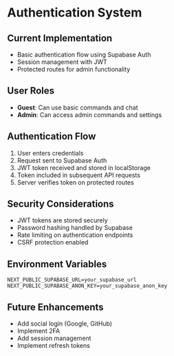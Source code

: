 # Authentication System

## Current Implementation
- Basic authentication flow using Supabase Auth
- Session management with JWT
- Protected routes for admin functionality

## User Roles
- **Guest**: Can use basic commands and chat
- **Admin**: Can access admin commands and settings

## Authentication Flow
1. User enters credentials
2. Request sent to Supabase Auth
3. JWT token received and stored in localStorage
4. Token included in subsequent API requests
5. Server verifies token on protected routes

## Security Considerations
- JWT tokens are stored securely
- Password hashing handled by Supabase
- Rate limiting on authentication endpoints
- CSRF protection enabled

## Environment Variables
```
NEXT_PUBLIC_SUPABASE_URL=your_supabase_url
NEXT_PUBLIC_SUPABASE_ANON_KEY=your_supabase_anon_key
```

## Future Enhancements
- Add social login (Google, GitHub)
- Implement 2FA
- Add session management
- Implement refresh tokens
